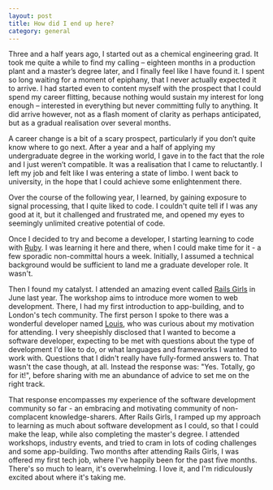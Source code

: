```yaml
---
layout: post
title: How did I end up here?
category: general
---
```


Three and a half years ago, I started out as a chemical engineering grad. It took me quite a while to find my calling – eighteen months in a production plant and a master’s degree later, and I finally feel like I have found it. I spent so long waiting for a moment of epiphany, that I never actually expected it to arrive. I had started even to content myself with the prospect that I could spend my career flitting, because nothing would sustain my interest for long enough – interested in everything but never committing fully to anything. It did arrive however, not as a flash moment of clarity as perhaps anticipated, but as a gradual realisation over several months.

A career change is a bit of a scary prospect, particularly if you don’t quite know where to go next. After a year and a half of applying my undergraduate degree in the working world, I gave in to the fact that the role and I just weren’t compatible. It was a realisation that I came to reluctantly. I left my job and felt like I was entering a state of limbo. I went back to university, in the hope that I could achieve some enlightenment there.

Over the course of the following year, I learned, by gaining exposure to signal processing, that I quite liked to code. I couldn't quite tell if I was any good at it, but it challenged and frustrated me, and opened my eyes to seemingly unlimited creative potential of code.

Once I decided to try and become a developer, I starting learning to code with [Ruby](https://www.ruby-lang.org/en/). I was learning it here and there, when I could make time for it - a few sporadic non-committal hours a week. Initially, I assumed a technical background would be sufficient to land me a graduate developer role. It wasn't.

Then I found my catalyst. I attended an amazing event called [Rails Girls](railsgirls.com) in June last year. The workshop aims to introduce more women to web development. There, I had my first introduction to app-building, and to London's tech community. The first person I spoke to there was a wonderful developer named [Louis](https://lpil.uk/), who was curious about my motivation for attending. I very sheepishly disclosed that I wanted to become a software developer, expecting to be met with questions about the type of development I'd like to do, or what languages and frameworks I wanted to work with. Questions that I didn't really have fully-formed answers to. That wasn't the case though, at all. Instead the response was: "Yes. Totally, go for it!", before sharing with me an abundance of advice to set me on the right track.    

That response encompasses my experience of the software development community so far - an embracing and motivating community of non-complacent knowledge-sharers. After Rails Girls, I ramped up my approach to learning as much about software development as I could, so that I could make the leap, while also completing the master's degree. I attended workshops, industry events, and tried to cram in lots of coding challenges and some app-building. Two months after attending Rails Girls, I was offered my first tech job, where I've happily been for the past five months. There's so much to learn, it's overwhelming. I love it, and I'm ridiculously excited about where it's taking me.
